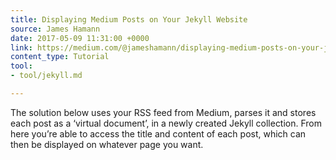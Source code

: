 ```yaml
---
title: Displaying Medium Posts on Your Jekyll Website
source: James Hamann
date: 2017-05-09 11:31:00 +0000
link: https://medium.com/@jameshamann/displaying-medium-posts-on-your-jekyll-website-7eef230309e4
content_type: Tutorial
tool:
- tool/jekyll.md

---
```

The solution below uses your RSS feed from Medium, parses it and stores each post as a ‘virtual document’, in a newly created Jekyll collection. From here you’re able to access the title and content of each post, which can then be displayed on whatever page you want.





